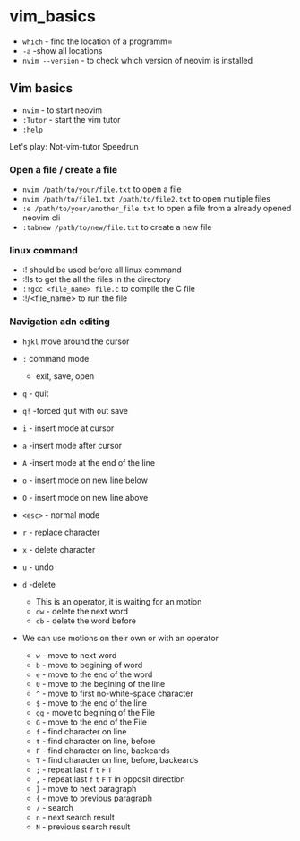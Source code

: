 # vim_basics
- `which` - find the location of a programm=
- `-a` -show all locations
- `nvim --version` - to check which version of neovim is installed

## Vim basics
- `nvim` - to start neovim
- `:Tutor` - start the vim tutor
- `:help`

Let's play: Not-vim-tutor Speedrun

### Open a file / create a file
- `nvim /path/to/your/file.txt`  to open a file
- `nvim /path/to/file1.txt /path/to/file2.txt` to open multiple files
- `:e /path/to/your/another_file.txt` to open a file from a already opened neovim cli
- `:tabnew /path/to/new/file.txt`   to create a new file

### linux command
- :!  should be used before all linux command
- :!ls to get the all the files in the directory
- ` :!gcc <file_name> file.c ` to compile the C file
- :!/<file_name> to run the file

 ### Navigation adn editing

 - ` hjkl ` move around the cursor
 -  `:` command mode
     -  exit, save, open
 - `q` - quit
 - `q!` -forced quit with out save

 - `i` - insert mode at cursor
 - `a` -insert mode after cursor
 - `A` -insert mode at the end of the line
 - `o` - insert mode on new line below
 - `O` - insert mode on new line above
 - `<esc>` - normal mode

 - `r` - replace character
 - `x` - delete character
 - `u` - undo

 - `d` -delete
   -    This is an operator, it is waiting for an motion
   -    `dw` - delete the next word
   -    `db` - delete the word before
     
- We can use motions on their own or with an operator
  - `w` - move to next word
  - `b` - move to begining of word
  - `e` - move to the end of the word
  - `0` - move to the begining of the line
  - `^` - move to first no-white-space character
  - `$` - move to the end of the line
  - `gg` - move to begining of the File
  - `G` - move to the end of the File
  - `f` - find character on line
  - `t` - find character on line, before
  - `F` - find character on line, backeards
  - `T` - find character on line, before, backeards
  - `;` - repeat last `f` `t` `F` `T`
  - `,` - repeat last `f` `t` `F` `T` in opposit direction
  - `}` - move to next paragraph
  - `{` - move to previous paragraph
  - `/` - search
  - `n` - next search result
  - `N` - previous search result
